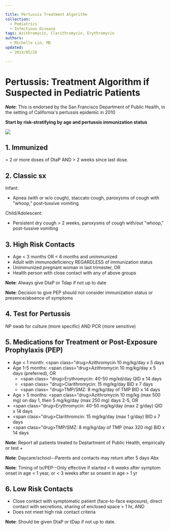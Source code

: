 ```yaml
---

title: Pertussis Treatment Algorithm
collection:
  - Pediatrics
  - Infectious Disease
tags: Azithromycin, Clarithromycin, Erythromycin
authors:
  - Michelle Lin, MD
updated:
  - 2013/05/26

---
```


# Pertussis: Treatment Algorithm if Suspected in Pediatric Patients

***Note***: This is endorsed by the San Francisco Department of Public Health, in the setting of California's pertussis epidemic in 2010

**Start by risk-stratifying by age and pertussis immunization status**

![](https://d2p53dh3qxfm0x.cloudfront.net/uploads/img/1jx/5/m/70d024ca-ca20-5780-a51e-8ac07274ee71/640.png)

## 1. Immunized

= 2 or more doses of DtaP AND &gt; 2 weeks since last dose.

## 2. Classic sx

Infant:

-   Apnea (with or w/o cough), staccato cough, paroxysms of cough with "whoop," post-tussive vomiting

Child/Adolescent:

-   Persistent dry cough &gt; 2 weeks, paroxysms of cough with/out "whoop," post-tussive vomiting

## 3. High Risk Contacts

-   Age &lt; 3 months OR &lt; 6 months and unimmunized
-   Adult with immunodeficiency REGARDLESS of immunization status
-   Unimmunized pregnant woman in last trimester, OR
-   Health person with close contact with any of above groups

**Note**: Always give DtaP or Tdap if not up to date

**Note**: Decision to give PEP should not consider immunization status or presence/absence of symptoms

## 4. Test for Pertussis

NP swab for culture (more specific) AND PCR (more sensitive)

## 5. Medications for Treatment or Post-Exposure Prophylaxis (PEP)

-   Age &lt; 1 month: <span class="drug>Azithromycin</span> 10 mg/kg/day x 5 days
-   Age 1-5 months: <span class="drug>Azithromycin</span> 10 mg/kg/day x 5 days (preferred), OR
    -   <span class=
  "drug>Erythromycin</span>: 40-50 mg/kd/day QID x 14 days
    -   <span class=
  "drug>Clarithromycin</span>: 15 mg/kg/day BID x 7 days
    -   <span class=
  "drug>TMP/SMZ</span>: 8 mg/kg/day of TMP BID x 14 days
-   Age &gt; 5 months: <span class="drug>Azithromycin</span> 10 mg/kg (max 500 mg) on day 1, then 5 mg/kg/day (max 250 mg) days 2-5, OR
-   <span class="drug>Erythromycin</span>: 40-50 mg/kg/day (max 2 g/day) QID x 14 days
-   <span class="drug>Clarithromcin</span>: 15 mg/kg/day (max 1 g/day) BID x 7 days
-   <span class="drug>TMP</span>/SMZ: 8 mg/kg/day of TMP (max 320 mg) BID x 14 days

**Note**: Report all patients treated to Deptartment of Public Health, empirically or test +

**Note**: Daycare/school--Parents and contacts may return after 5 days Abx

**Note**: Timing of tx/PEP--Only effective if started &lt; 6 weeks after symptom onset in age &lt; 1 year, or &lt; 3 weeks after sx onsent in age &gt; 1 yr

## 6. Low Risk Contacts

-   Close contact with symptomatic patient (face-to-face exposure), direct contact with secretions, sharing of enclosed space &gt; 1 hr, AND
-   Does not meet high risk contact criteria

**Note**: Should be given DtaP or tDap if not up to date.
